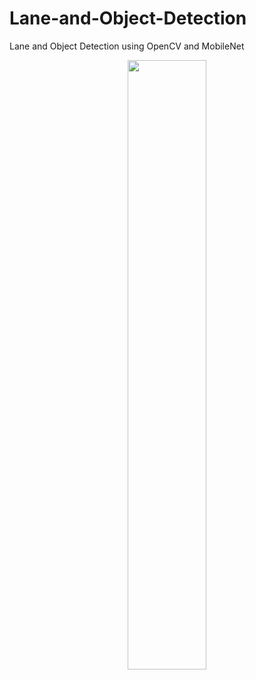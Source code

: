 # Lane-and-Object-Detection
Lane and Object Detection using OpenCV and MobileNet

<p align="center"><img src = "https://github.com/junhyukch7/Lane-and-Object-Detection/blob/main/Result/Lane%20Object.gif" width="50%">
